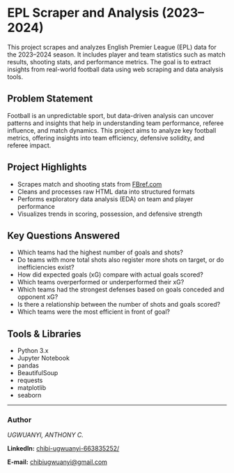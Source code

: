 # EPL Scraper and Analysis (2023–2024)

This project scrapes and analyzes English Premier League (EPL) data for the 2023–2024 season. It includes player and team statistics such as match results, shooting stats, and performance metrics. The goal is to extract insights from real-world football data using web scraping and data analysis tools.

## **Problem Statement**  
Football is an unpredictable sport, but data-driven analysis can uncover patterns and insights that help in understanding team performance, referee influence, and match dynamics. This project aims to analyze key football metrics, offering insights into team efficiency, defensive solidity, and referee impact. 

## Project Highlights

- Scrapes match and shooting stats from [FBref.com](https://fbref.com)
- Cleans and processes raw HTML data into structured formats
- Performs exploratory data analysis (EDA) on team and player performance
- Visualizes trends in scoring, possession, and defensive strength

  
## Key Questions Answered

- Which teams had the highest number of goals and shots?
- Do teams with more total shots also register more shots on target, or do inefficiencies exist?  
- How did expected goals (xG) compare with actual goals scored?
- Which teams overperformed or underperformed their xG?
- Which teams had the strongest defenses based on goals conceded and opponent xG?
- Is there a relationship between the number of shots and goals scored?
- Which teams were the most efficient in front of goal?


## Tools & Libraries

- Python 3.x  
- Jupyter Notebook  
- pandas  
- BeautifulSoup  
- requests  
- matplotlib  
- seaborn

--- 
### Author
*UGWUANYI, ANTHONY C.*

**LinkedIn:** <a href="https://www.linkedin.com/in/chibi-ugwuanyi-663835252/" target="_blank">chibi-ugwuanyi-663835252/</a>

**E-mail:** <a href="https://mail.google.com" target="_blank">chibiugwuanyi@gmail.com</a>
